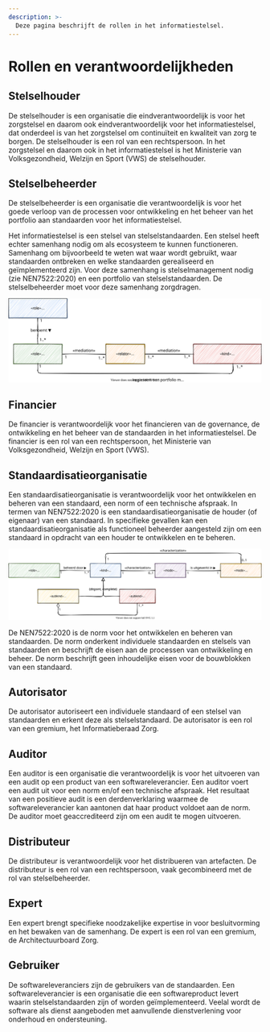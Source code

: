 ```yaml
---
description: >-
  Deze pagina beschrijft de rollen in het informatiestelsel.
---
```

# Rollen en verantwoordelijkheden

## Stelselhouder

De stelselhouder is een organisatie die eindverantwoordelijk is voor het zorgstelsel en daarom ook eindverantwoordelijk voor het informatiestelsel, dat onderdeel is van het zorgstelsel om continuïteit en kwaliteit van zorg te borgen. De stelselhouder is een rol van een rechtspersoon. In het zorgstelsel en daarom ook in het informatiestelsel is het Ministerie van Volksgezondheid, Welzijn en Sport (VWS) de stelselhouder. 


## Stelselbeheerder

De stelselbeheerder is een organisatie die verantwoordelijk is voor het goede verloop van de processen voor ontwikkeling en het beheer van het portfolio aan standaarden voor het informatiestelsel.

Het informatiestelsel is een stelsel van stelselstandaarden. Een stelsel heeft echter samenhang nodig om als ecosysteem te kunnen functioneren. Samenhang om bijvoorbeeld te weten wat waar wordt gebruikt, waar standaarden ontbreken en welke standaarden gerealiseerd en geïmplementeerd zijn. Voor deze samenhang is stelselmanagement nodig (zie NEN7522:2020) en een portfolio van stelselstandaarden. De stelselbeheerder moet voor deze samenhang zorgdragen.

![Verantwoordelijkheden van de stelselbeheerder](../.gitbook/assets/organization/administrator-onto.svg)

## Financier

De financier is verantwoordelijk voor het financieren van de governance, de ontwikkeling en het beheer van de standaarden in het informatiestelsel. De financier is een rol van een rechtspersoon, het Ministerie van Volksgezondheid, Welzijn en Sport (VWS).  

## Standaardisatieorganisatie

Een standaardisatieorganisatie is verantwoordelijk voor het ontwikkelen en beheren van een standaard, een norm of een technische afspraak. In termen van NEN7522:2020 is een standaardisatieorganisatie de houder (of eigenaar) van een standaard. In specifieke gevallen kan een standaardisatieorganisatie als functioneel beheerder aangesteld zijn om een standaard in opdracht van een houder te ontwikkelen en te beheren.

![De verschillende soorten standaarden in het stelsel](../.gitbook/assets/organization/standorg-onto.svg)

De NEN7522:2020 is de norm voor het ontwikkelen en beheren van standaarden. De norm onderkent individuele standaarden en stelsels van standaarden en beschrijft de eisen aan de processen van ontwikkeling en beheer. De norm beschrijft geen inhoudelijke eisen voor de bouwblokken van een standaard. 

## Autorisator

De autorisator autoriseert een individuele standaard of een stelsel van standaarden en erkent deze als stelselstandaard. De autorisator is een rol van een gremium, het Informatieberaad Zorg.

## Auditor

Een auditor is een organisatie die verantwoordelijk is voor het uitvoeren van een audit op een product van een softwareleverancier. Een auditor voert een audit uit voor een norm en/of een technische afspraak. Het resultaat van een positieve audit is een derdenverklaring waarmee de softwareleverancier kan aantonen dat haar product voldoet aan de norm. De auditor moet geaccrediteerd zijn om een audit te mogen uitvoeren.

## Distributeur

De distributeur is verantwoordelijk voor het distribueren van artefacten. De distributeur is een rol van een rechtspersoon, vaak gecombineerd met de rol van stelselbeheerder.

## Expert

Een expert brengt specifieke noodzakelijke expertise in voor besluitvorming en het bewaken van de samenhang. De expert is een rol van een gremium, de Architectuurboard Zorg. 

## Gebruiker

De softwareleveranciers zijn de gebruikers van de standaarden. Een softwareleverancier is een organisatie die een softwareproduct levert waarin stelselstandaarden zijn of worden geïmplementeerd. Veelal wordt de software als dienst aangeboden met aanvullende dienstverlening voor onderhoud en ondersteuning.
